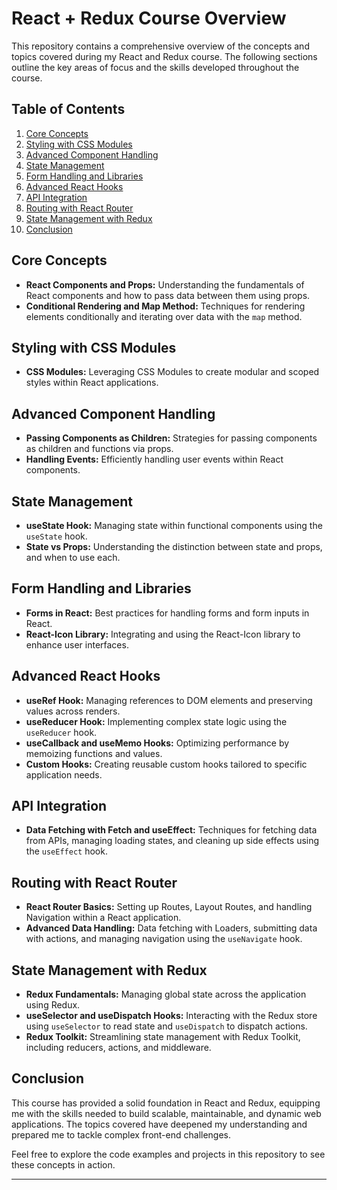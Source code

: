 # React + Redux Course Overview

This repository contains a comprehensive overview of the concepts and topics covered during my React and Redux course. The following sections outline the key areas of focus and the skills developed throughout the course.

## Table of Contents

1. [Core Concepts](#core-concepts)
2. [Styling with CSS Modules](#styling-with-css-modules)
3. [Advanced Component Handling](#advanced-component-handling)
4. [State Management](#state-management)
5. [Form Handling and Libraries](#form-handling-and-libraries)
6. [Advanced React Hooks](#advanced-react-hooks)
7. [API Integration](#api-integration)
8. [Routing with React Router](#routing-with-react-router)
9. [State Management with Redux](#state-management-with-redux)
10. [Conclusion](#conclusion)

## Core Concepts

- **React Components and Props:** Understanding the fundamentals of React components and how to pass data between them using props.
- **Conditional Rendering and Map Method:** Techniques for rendering elements conditionally and iterating over data with the `map` method.
  
## Styling with CSS Modules

- **CSS Modules:** Leveraging CSS Modules to create modular and scoped styles within React applications.

## Advanced Component Handling

- **Passing Components as Children:** Strategies for passing components as children and functions via props.
- **Handling Events:** Efficiently handling user events within React components.

## State Management

- **useState Hook:** Managing state within functional components using the `useState` hook.
- **State vs Props:** Understanding the distinction between state and props, and when to use each.

## Form Handling and Libraries

- **Forms in React:** Best practices for handling forms and form inputs in React.
- **React-Icon Library:** Integrating and using the React-Icon library to enhance user interfaces.

## Advanced React Hooks

- **useRef Hook:** Managing references to DOM elements and preserving values across renders.
- **useReducer Hook:** Implementing complex state logic using the `useReducer` hook.
- **useCallback and useMemo Hooks:** Optimizing performance by memoizing functions and values.
- **Custom Hooks:** Creating reusable custom hooks tailored to specific application needs.

## API Integration

- **Data Fetching with Fetch and useEffect:** Techniques for fetching data from APIs, managing loading states, and cleaning up side effects using the `useEffect` hook.
  
## Routing with React Router

- **React Router Basics:** Setting up Routes, Layout Routes, and handling Navigation within a React application.
- **Advanced Data Handling:** Data fetching with Loaders, submitting data with actions, and managing navigation using the `useNavigate` hook.

## State Management with Redux

- **Redux Fundamentals:** Managing global state across the application using Redux.
- **useSelector and useDispatch Hooks:** Interacting with the Redux store using `useSelector` to read state and `useDispatch` to dispatch actions.
- **Redux Toolkit:** Streamlining state management with Redux Toolkit, including reducers, actions, and middleware.

## Conclusion

This course has provided a solid foundation in React and Redux, equipping me with the skills needed to build scalable, maintainable, and dynamic web applications. The topics covered have deepened my understanding and prepared me to tackle complex front-end challenges.

Feel free to explore the code examples and projects in this repository to see these concepts in action.

---

